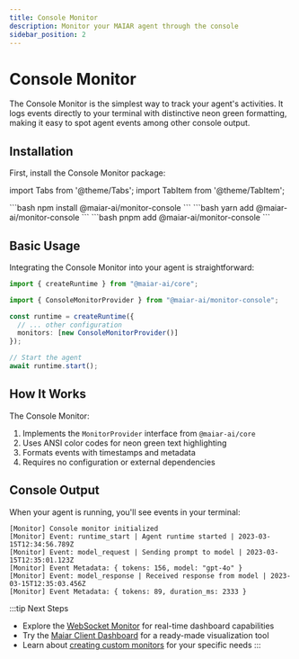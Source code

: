 ```yaml
---
title: Console Monitor
description: Monitor your MAIAR agent through the console
sidebar_position: 2
---
```


# Console Monitor

The Console Monitor is the simplest way to track your agent's activities. It logs events directly to your terminal with distinctive neon green formatting, making it easy to spot agent events among other console output.

## Installation

First, install the Console Monitor package:

import Tabs from '@theme/Tabs';
import TabItem from '@theme/TabItem';

<Tabs groupId="package-manager">
  <TabItem value="npm" label="npm">
```bash
npm install @maiar-ai/monitor-console
```
  </TabItem>
  <TabItem value="yarn" label="yarn">
```bash
yarn add @maiar-ai/monitor-console
```
  </TabItem>
  <TabItem value="pnpm" label="pnpm" default>
```bash
pnpm add @maiar-ai/monitor-console
```
  </TabItem>
</Tabs>

## Basic Usage

Integrating the Console Monitor into your agent is straightforward:

```typescript
import { createRuntime } from "@maiar-ai/core";

import { ConsoleMonitorProvider } from "@maiar-ai/monitor-console";

const runtime = createRuntime({
  // ... other configuration
  monitors: [new ConsoleMonitorProvider()]
});

// Start the agent
await runtime.start();
```

## How It Works

The Console Monitor:

1. Implements the `MonitorProvider` interface from `@maiar-ai/core`
2. Uses ANSI color codes for neon green text highlighting
3. Formats events with timestamps and metadata
4. Requires no configuration or external dependencies

## Console Output

When your agent is running, you'll see events in your terminal:

```
[Monitor] Console monitor initialized
[Monitor] Event: runtime_start | Agent runtime started | 2023-03-15T12:34:56.789Z
[Monitor] Event: model_request | Sending prompt to model | 2023-03-15T12:35:01.123Z
[Monitor] Event Metadata: { tokens: 156, model: "gpt-4o" }
[Monitor] Event: model_response | Received response from model | 2023-03-15T12:35:03.456Z
[Monitor] Event Metadata: { tokens: 89, duration_ms: 2333 }
```

:::tip Next Steps

- Explore the [WebSocket Monitor](./websocket-monitor) for real-time dashboard capabilities
- Try the [Maiar Client Dashboard](./maiar-client) for a ready-made visualization tool
- Learn about [creating custom monitors](./custom-monitors) for your specific needs
  :::
